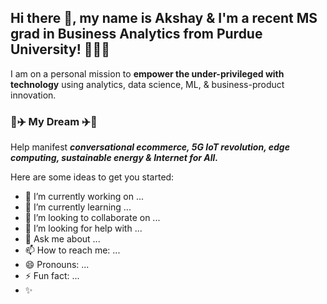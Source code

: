 ## Hi there 👋, my name is Akshay & I'm a recent MS grad in Business Analytics from Purdue University! 👨🏼‍🎓
I am on a personal mission to **empower the under-privileged with technology** using analytics, data science, ML, & business-product innovation.

### 🚀✈️ My Dream ✈️🚀
Help manifest ***conversational ecommerce, 5G IoT revolution, edge computing, sustainable energy & Internet for All.*** 

Here are some ideas to get you started:

- 🔭 I’m currently working on ...
- 🌱 I’m currently learning ...
- 👯 I’m looking to collaborate on ...
- 🤔 I’m looking for help with ...
- 💬 Ask me about ...
- 📫 How to reach me: ...
- 😄 Pronouns: ...
- ⚡ Fun fact: ...
- ✨
